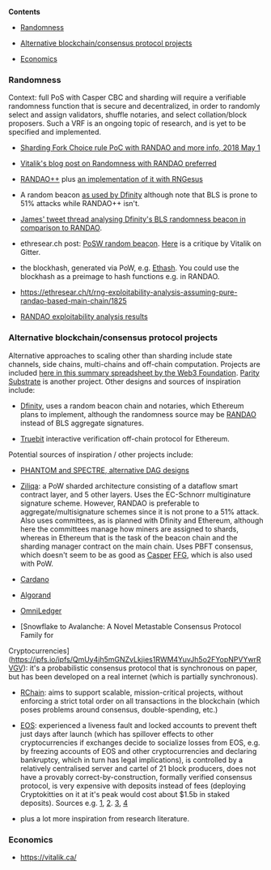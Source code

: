 <!-- START doctoc generated TOC please keep comment here to allow auto update -->

<!-- DON'T EDIT THIS SECTION, INSTEAD RE-RUN doctoc TO UPDATE -->

**Contents**



- [Randomness](#randomness)

- [Alternative blockchain/consensus protocol projects](#alternative-blockchainconsensus-protocol-projects)

- [Economics](#economics)



<!-- END doctoc generated TOC please keep comment here to allow auto update -->



### Randomness



Context: full PoS with Casper CBC and sharding will require a verifiable randomness function that is secure and decentralized, in order to randomly select and assign validators, shuffle notaries, and select collation/block proposers. Such a VRF is an ongoing topic of research, and is yet to be specified and implemented. 



* [Sharding Fork Choice rule PoC with RANDAO and more info, 2018 May 1](https://twitter.com/VitalikButerin/status/991021062811930624)

* [Vitalik's blog post on Randomness with RANDAO preferred](https://vitalik.ca/files/randomness.html)

* [RANDAO++](https://twitter.com/VitalikButerin/status/734735362493427713) plus [an implementation of it with RNGesus](https://github.com/zweicoder/RNGesus)

* A random beacon [as used by Dfinity]() although note that BLS is prone to 51% attacks while RANDAO++ isn't.

* [James' tweet thread analysing Dfinity's BLS randomness beacon in comparison to RANDAO](https://twitter.com/JamesCRay01/status/984289250400075777).

* ethresear.ch post: [PoSW random beacon](https://ethresear.ch/t/posw-random-beacon/1814). [Here](https://gitter.im/ethereum/sharding?at=5adf53096d7e07082b2bdf44) is a critique by Vitalik on Gitter.

* the blockhash, generated via PoW, e.g. [Ethash](https://ethereum.github.io/yellowpaper/paper.pdf#appendix.J). You could use the blockhash as a preimage to hash functions e.g. in RANDAO.

* https://ethresear.ch/t/rng-exploitability-analysis-assuming-pure-randao-based-main-chain/1825

* [RANDAO exploitability analysis results](https://gitter.im/ethereum/sharding?at=5af228fc40f24c43046242f9)



### Alternative blockchain/consensus protocol projects



Alternative approaches to scaling other than sharding include state channels, side chains, multi-chains and off-chain computation. Projects are included [here in this summary spreadsheet by the Web3 Foundation](https://docs.google.com/spreadsheets/d/1BQ0bK_LhSQvxtvXryVoIcmxeKMuVJCq6oD0aS5_hpC8). [Parity Substrate](https://www.reddit.com/r/ethereum/comments/8dgoup/parity_substrate/) is another project. Other designs and sources of inspiration include:

- [Dfinity](https://www.dfinity.org/pdf-viewer/pdfs/viewer?file=../library/dfinity-consensus.pdf), uses a random beacon chain and notaries, which Ethereum plans to implement, although the randomness source may be [RANDAO](https://github.com/ethereum/research/blob/master/sharding_fork_choice_poc/beacon_chain_node.py) instead of BLS aggregate signatures.

- [Truebit](https://truebit.io/) interactive verification off-chain protocol for Ethereum.



Potential sources of inspiration / other projects include:

- [PHANTOM and SPECTRE, alternative DAG designs](https://ethresear.ch/t/phantom-and-spectre-by-a-zohar-and-y-sompolinsky/1888)

- [Ziliqa](https://docs.zilliqa.com/whitepaper.pdf): a PoW sharded architecture consisting of a dataflow smart contract layer, and 5 other layers. Uses the EC-Schnorr multiginature signature scheme. However, RANDAO is preferable to aggregate/multisignature schemes since it is not prone to a 51% attack. Also uses committees, as is planned with Dfinity and Ethereum, although here the committees manage how miners are assigned to shards, whereas in Ethereum that is the task of the beacon chain and the sharding manager contract on the main chain. Uses PBFT consensus, which doesn't seem to be as good as [Casper](http://wikijs.ethereum.wiki/Casper-Proof-of-Stake-compendium) [FFG](https://eips.ethereum.org/EIPS/eip-1011), which is also used with PoW.

- [Cardano](https://cardanodocs.com/introduction/)

- [Algorand](https://www.algorand.com/whitepapers/)

- [OmniLedger](https://eprint.iacr.org/2017/406.pdf)

- [Snowflake to Avalanche: A Novel Metastable Consensus Protocol Family for

Cryptocurrencies](https://ipfs.io/ipfs/QmUy4jh5mGNZvLkjies1RWM4YuvJh5o2FYopNPVYwrRVGV): it's a probabilistic consensus protocol that is synchronous on paper, but has been developed on a real internet (which is partially synchronous).

- [RChain](http://architecture-docs.readthedocs.io/introduction/motivation.html): aims to support scalable, mission-critical projects, without enforcing a strict total order on all transactions in the blockchain (which poses problems around consensus, double-spending, etc.)

- [EOS](https://eos.io/): experienced a liveness fault and locked accounts to prevent theft just days after launch (which has spillover effects to other cryptocurrencies if exchanges decide to socialize losses from EOS, e.g. by freezing accounts of EOS and other cryptocurrencies and declaring bankruptcy, which in turn has legal implications), is controlled by a relatively centralised server and cartel of 21 block producers, does not have a provably correct-by-construction, formally verified consensus protocol,  is very expensive with deposits instead of fees (deploying Cryptokitties on it at it's peak would cost about $1.5b in staked deposits). Sources e.g. [1](https://www.coindesk.com/cold-reception-crypto-reacted-eos-blockchain-freeze/), [2](https://www.coindesk.com/eos-locked-7-accounts-implications-everyone-crypto/). [3](https://ethresear.ch/t/against-replacing-transaction-fees-with-deposits/940/3), [4](https://ethresear.ch/t/against-replacing-transaction-fees-with-deposits/940?u=jamesray1)

- plus a lot more inspiration from research literature.



### Economics



* https://vitalik.ca/